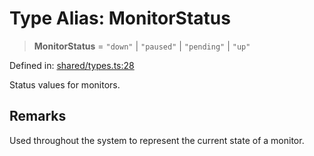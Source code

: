 # Type Alias: MonitorStatus

> **MonitorStatus** = `"down"` \| `"paused"` \| `"pending"` \| `"up"`

Defined in: [shared/types.ts:28](https://github.com/Nick2bad4u/Uptime-Watcher/blob/8a1973382d5fe14c52996ecda381894eb7ecd4a6/shared/types.ts#L28)

Status values for monitors.

## Remarks

Used throughout the system to represent the current state of a monitor.
